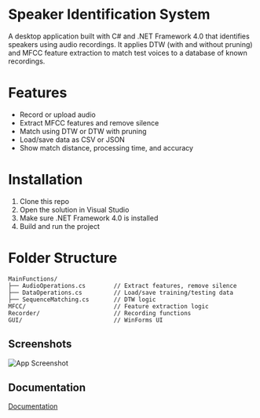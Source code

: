 # Speaker Identification System

A desktop application built with C# and .NET Framework 4.0 that identifies speakers using audio recordings. It applies DTW (with and without pruning) and MFCC feature extraction to match test voices to a database of known recordings.

#  Features
- Record or upload audio
- Extract MFCC features and remove silence
- Match using DTW or DTW with pruning
- Load/save data as CSV or JSON
- Show match distance, processing time, and accuracy


# Installation
1. Clone this repo
2. Open the solution in Visual Studio
3. Make sure .NET Framework 4.0 is installed
4. Build and run the project

# Folder Structure
```
MainFunctions/
├── AudioOperations.cs        // Extract features, remove silence
├── DataOperations.cs         // Load/save training/testing data
├── SequenceMatching.cs       // DTW logic
MFCC/                         // Feature extraction logic
Recorder/                     // Recording functions
GUI/                          // WinForms UI
```
## Screenshots

![App Screenshot](https://res.cloudinary.com/dazfkggzb/image/upload/v1748553047/Untitled_davmmh.png)


## Documentation

[Documentation](https://docs.google.com/document/d/1HK331xjI0o-zQk0fHzW9iCw8dHYSEWPs/edit?usp=drive_link&ouid=117116383488577129694&rtpof=true&sd=true)

